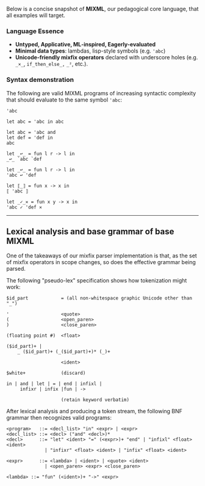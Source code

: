 Below is a concise snapshot of **MIXML**, our pedagogical core language, that all examples will target.

### Language Essence

- **Untyped, Applicative, ML‑inspired, Eagerly-evaluated**
- **Minimal data types**: lambdas, lisp-style symbols (e.g. `'abc`)
- **Unicode‑friendly mixfix operators** declared with underscore holes (e.g. `_×_`, `if_then_else_,` `_²`, etc.).

### Syntax demonstration

The following are valid MIXML programs of increasing syntactic
complexity that should evaluate to the same symbol `'abc`:

```
'abc
```

```
let abc = 'abc in abc
```

```
let abc = 'abc and
let def = 'def in
abc
```

```
let _↩_ = fun l r -> l in
_↩_ `abc `def
```

```
let _↩_ = fun l r -> l in
'abc ↩ 'def
```

```
let ⟦_⟧ = fun x -> x in
⟦ 'abc ⟧
```

```
let _✓_✕ = fun x y -> x in
'abc ✓ 'def ✕
```
---

## Lexical analysis and base grammar of base MIXML 

One of the takeaways of our mixfix parser implementation is that, as the set of mixfix operators
in scope changes, so does the effective grammar being parsed.

The following "pseudo-lex" specification shows how tokenization might work:

```{lex}
$id_part            = (all non-whitespace graphic Unicode other than "_")

'                   <quote>
(                   <open_paren>
)                   <close_paren>

(floating point #)  <float>

($id_part)+ |
    _ ($id_part)+ (_($id_part)+)* (_)+

                    <ident>

$white+             (discard)

in | and | let | = | end | infixl |
     infixr | infix |fun | ->

                    (retain keyword verbatim)
```

After lexical analysis and producing a token stream, the following
BNF grammar then recognizes valid programs:


```{bnf}
<program>   ::= <decl_list> "in" <expr> | <expr>
<decl_list> ::= <decl> ("and" <decl>)*
<decl>      ::= "let" <ident> "=" (<expr>)+ "end" | "infixl" <float> <ident> 
              | "infixr" <float> <ident> | "infix" <float> <ident>

<expr>      ::= <lambda> | <ident> | <quote> <ident>
              | <open_paren> <expr> <close_paren>

<lambda> ::= "fun" (<ident>)+ "->" <expr>
```
